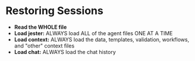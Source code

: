 # Restoring Sessions

- **Read the WHOLE file**
- **Load jester:** ALWAYS load ALL of the agent files ONE AT A TIME
- **Load context:** ALWAYS load the data, templates, validation, workflows, and "other" context files
- **Load chat:** ALWAYS load the chat history
